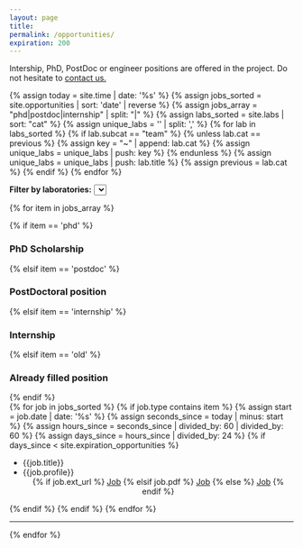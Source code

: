 ```yaml
---
layout: page
title:
permalink: /opportunities/
expiration: 200
---
```


<!-- Section -->
Intership, PhD, PostDoc or engineer positions are offered in the project. Do not hesitate to <a href="mailto:{{site.email}}">contact us.</a>

{% assign today = site.time | date: '%s' %}
{% assign jobs_sorted = site.opportunities | sort: 'date' | reverse %}
{% assign jobs_array = "phd|postdoc|internship" | split: "|" %}
{% assign labs_sorted = site.labs | sort: "cat" %}
{% assign unique_labs = '' | split: ',' %}
{% for lab in labs_sorted %}
  {% if lab.subcat == "team" %}
      {% unless lab.cat == previous %}
        {% assign key = "~" | append: lab.cat %}
        {% assign unique_labs = unique_labs | push: key %}
      {% endunless %}
      {% assign unique_labs = unique_labs | push: lab.title %}
      {% assign previous = lab.cat %}
  {% endif %}
{% endfor %}

<script>
$(document).ready(function() {
    var content = "<option>Choose</option>"
    {% for lab in unique_labs %}
        {% if lab contains "~" %}
            {% assign key = lab | replace: "~", "" %}
            content += "<option value='{{key|downcase|replace: " ", "-"}}'>{{key|upcase}}</option>"
        {% else %}
            content += "<option value='{{lab|downcase|replace: " ", "-"}}'>&nbsp;&nbsp;&nbsp;&nbsp;{{lab|downcase}}</option>"
        {% endif %}       
    {% endfor %}
    $(".dropdown-menu").html(content)
    $(".dropdown-menu").change(function () {
        var lab = this.value;
        {% for lab in unique_labs %}
            {% assign key = lab | replace: "~", "" %}
            if (lab == "Choose") {
                $(".{{key|downcase|replace: " ", "-"}}").show();
            } else {
                $(".{{key|downcase|replace: " ", "-"}}").hide();
            } 
        {% endfor %}
        $("." + lab).show();
    });
});
</script>

<b> Filter by laboratories:</b>
<select class="dropdown-menu">
</select>

{% for item in jobs_array %}

<div class="major">
{% if item == 'phd' %}
    <h3>PhD Scholarship</h3>
{% elsif item == 'postdoc' %}
    <h3>PostDoctoral position</h3>
{% elsif item == 'internship' %}
    <h3>Internship</h3>
{% elsif item == 'old' %}
    <h3>Already filled position</h3>
{% endif %}
</div>

<div class="posts">
  {% for job in jobs_sorted %}
    {% if job.type contains item %}
      {% assign start = job.date | date: '%s' %}
      {% assign seconds_since = today | minus: start %}
      {% assign hours_since = seconds_since | divided_by: 60 | divided_by: 60 %}
      {% assign days_since = hours_since | divided_by: 24 %}
      {% if days_since < site.expiration_opportunities %}
        <article class="{{job.cat|replace: ' ', '-'}} {{job.subcat|replace: ' ', '-'}}">
          <ul>
            <li>{{job.title}}</li>
            <li>{{job.profile}}</li>
            <center>
            {% if job.ext_url %}
              <a href="{{job.ext_url}}" class="icon fa-cloud-download" target="_blank"><span class="label">Job</span></a>
            {% elsif job.pdf %}
              <a href="{{site.url}}/{{site.baseurl}}/images/opportunities/{{job.pdf}}" class="icon fa-cloud-download" target="_blank"><span class="label">Job</span></a>
            {% else %}
              <a href="mailto:{{site.email}}" class="icon fa-envelope-square" target="_blank"><span class="label">Job</span></a>
            {% endif %}
            </center>
          </ul>
        </article>
      {% endif %}
    {% endif %}
  {% endfor %}
</div>
<hr>

{% endfor %}

